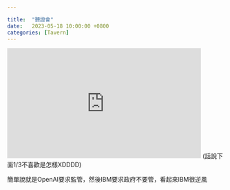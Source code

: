 ```yaml
---

title:  "聽證會"
date:   2023-05-18 10:00:00 +0800
categories: [Tavern]
---
```


<iframe width="450" height="255" src="https://www.youtube.com/embed/TO0J2Yw7usM" title="YouTube video player" frameborder="0" ></iframe>  
(話說下面1/3不喜歡是怎樣XDDDD)

簡單說就是OpenAI要求監管，然後IBM要求政府不要管，看起來IBM很逆風